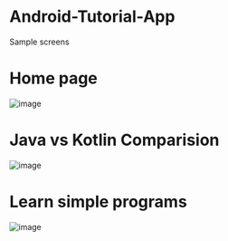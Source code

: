 # Android-Tutorial-App


Sample screens


# Home page

![image](https://user-images.githubusercontent.com/7617043/145769235-18bf2f68-1ab2-495e-9b37-fb7301a4ae57.png)


# Java vs Kotlin Comparision 

![image](https://user-images.githubusercontent.com/7617043/145769302-5f9b05f2-37e5-45d1-89be-55fe453172c0.png)



# Learn simple programs

![image](https://user-images.githubusercontent.com/7617043/145769372-25669936-72f0-452a-9f0b-251ae5422b52.png)
